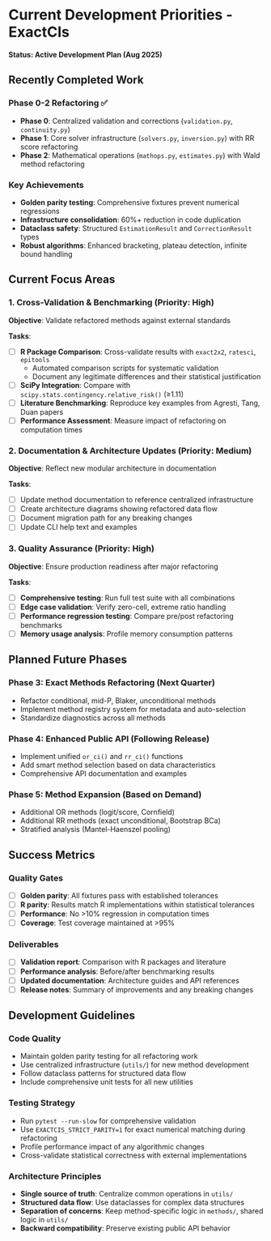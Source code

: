 # Current Development Priorities - ExactCIs

**Status: Active Development Plan (Aug 2025)**

## Recently Completed Work

### Phase 0-2 Refactoring ✅
- **Phase 0**: Centralized validation and corrections (`validation.py`, `continuity.py`)
- **Phase 1**: Core solver infrastructure (`solvers.py`, `inversion.py`) with RR score refactoring
- **Phase 2**: Mathematical operations (`mathops.py`, `estimates.py`) with Wald method refactoring

### Key Achievements
- **Golden parity testing**: Comprehensive fixtures prevent numerical regressions
- **Infrastructure consolidation**: 60%+ reduction in code duplication
- **Dataclass safety**: Structured `EstimationResult` and `CorrectionResult` types
- **Robust algorithms**: Enhanced bracketing, plateau detection, infinite bound handling

## Current Focus Areas

### 1. Cross-Validation & Benchmarking (Priority: High)
**Objective**: Validate refactored methods against external standards

**Tasks**:
- [ ] **R Package Comparison**: Cross-validate results with `exact2x2`, `ratesci`, `epitools`
  - Automated comparison scripts for systematic validation
  - Document any legitimate differences and their statistical justification
- [ ] **SciPy Integration**: Compare with `scipy.stats.contingency.relative_risk()` (≥1.11)
- [ ] **Literature Benchmarking**: Reproduce key examples from Agresti, Tang, Duan papers
- [ ] **Performance Assessment**: Measure impact of refactoring on computation times

### 2. Documentation & Architecture Updates (Priority: Medium)
**Objective**: Reflect new modular architecture in documentation

**Tasks**:
- [ ] Update method documentation to reference centralized infrastructure
- [ ] Create architecture diagrams showing refactored data flow
- [ ] Document migration path for any breaking changes
- [ ] Update CLI help text and examples

### 3. Quality Assurance (Priority: High)
**Objective**: Ensure production readiness after major refactoring

**Tasks**:
- [ ] **Comprehensive testing**: Run full test suite with all combinations
- [ ] **Edge case validation**: Verify zero-cell, extreme ratio handling
- [ ] **Performance regression testing**: Compare pre/post refactoring benchmarks
- [ ] **Memory usage analysis**: Profile memory consumption patterns

## Planned Future Phases

### Phase 3: Exact Methods Refactoring (Next Quarter)
- Refactor conditional, mid-P, Blaker, unconditional methods
- Implement method registry system for metadata and auto-selection
- Standardize diagnostics across all methods

### Phase 4: Enhanced Public API (Following Release)
- Implement unified `or_ci()` and `rr_ci()` functions
- Add smart method selection based on data characteristics
- Comprehensive API documentation and examples

### Phase 5: Method Expansion (Based on Demand)
- Additional OR methods (logit/score, Cornfield)  
- Additional RR methods (exact unconditional, Bootstrap BCa)
- Stratified analysis (Mantel-Haenszel pooling)

## Success Metrics

### Quality Gates
- [ ] **Golden parity**: All fixtures pass with established tolerances
- [ ] **R parity**: Results match R implementations within statistical tolerances  
- [ ] **Performance**: No >10% regression in computation times
- [ ] **Coverage**: Test coverage maintained at >95%

### Deliverables
- [ ] **Validation report**: Comparison with R packages and literature
- [ ] **Performance analysis**: Before/after benchmarking results
- [ ] **Updated documentation**: Architecture guides and API references
- [ ] **Release notes**: Summary of improvements and any breaking changes

## Development Guidelines

### Code Quality
- Maintain golden parity testing for all refactoring work
- Use centralized infrastructure (`utils/`) for new method development
- Follow dataclass patterns for structured data flow
- Include comprehensive unit tests for all new utilities

### Testing Strategy
- Run `pytest --run-slow` for comprehensive validation
- Use `EXACTCIS_STRICT_PARITY=1` for exact numerical matching during refactoring
- Profile performance impact of any algorithmic changes
- Cross-validate statistical correctness with external implementations

### Architecture Principles
- **Single source of truth**: Centralize common operations in `utils/`
- **Structured data flow**: Use dataclasses for complex data structures
- **Separation of concerns**: Keep method-specific logic in `methods/`, shared logic in `utils/`
- **Backward compatibility**: Preserve existing public API behavior